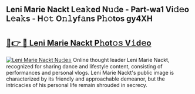 ## Leni Marie Nackt L𝚎a𝚔ed N𝚞𝚍e - Part-wa1 Vi𝚍𝚎o L𝚎a𝚔s - H𝚘𝚝 O𝚗𝚕yf𝚊ns P𝚑𝚘tos gy4XH

# <h2><a href="http://kfb7nx.oniu.top/?m=Leni+Marie+Nackt">🔗👉 🔴 Leni Marie Nackt P𝚑ot𝚘𝚜 V𝚒d𝚎o</a></h2>

[![Leni Marie Nackt Nu𝚍e𝚜](https://i.imgur.com/0qMVB7G.gif)](http://kfb7nx.oniu.top/?m=Leni+Marie+Nackt)
Online thought leader Leni Marie Nackt, recognized for sharing dance and lifestyle content, consisting of performances and personal vlogs. Leni Marie Nackt's public image is characterized by its friendly and approachable demeanor, but the intricacies of his personal life remain shrouded in secrecy.  
